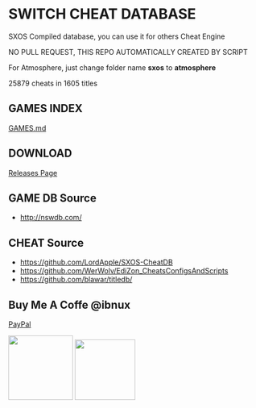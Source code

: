 # SWITCH CHEAT DATABASE

SXOS Compiled database, you can use it for others Cheat Engine

NO PULL REQUEST, THIS REPO AUTOMATICALLY CREATED BY SCRIPT

For Atmosphere, just change folder name **sxos** to **atmosphere**

25879 cheats in 1605 titles

## GAMES INDEX

[GAMES.md](GAMES.md)

## DOWNLOAD

[Releases Page](https://github.com/ibnux/switch-cheat/releases)



## GAME DB Source
- http://nswdb.com/

## CHEAT Source
- https://github.com/LordApple/SXOS-CheatDB
- https://github.com/WerWolv/EdiZon_CheatsConfigsAndScripts
- https://github.com/blawar/titledb/


## Buy Me A Coffe @ibnux

[PayPal](https://www.paypal.me/ibnux)

[<img src="https://ibnux.github.io/KaryaKarsa-button/karyaKarsaButton.png" width="128">](https://karyakarsa.com/ibnux)
[<img src="https://ibnux.github.io/Trakteer-button/trakteer_button.png" width="120">](https://trakteer.id/ibnux)

